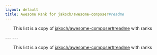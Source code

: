 ```yaml
---
layout: default
title: Awesome Rank for jakoch/awesome-composer#readme
---
```


<p align="center">
	This list is a copy of <a href="https://github.com/jakoch/awesome-composer#readme">jakoch/awesome-composer#readme</a> with ranks
</p>
---
---
<p align="center">
	This list is a copy of <a href="https://github.com/jakoch/awesome-composer#readme">jakoch/awesome-composer#readme</a> with ranks
</p>
